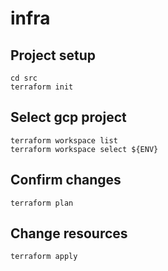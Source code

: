 # infra

## Project setup
```
cd src
terraform init
```

## Select gcp project
```
terraform workspace list
terraform workspace select ${ENV}
```

## Confirm changes
```
terraform plan
```

## Change resources
```
terraform apply
```